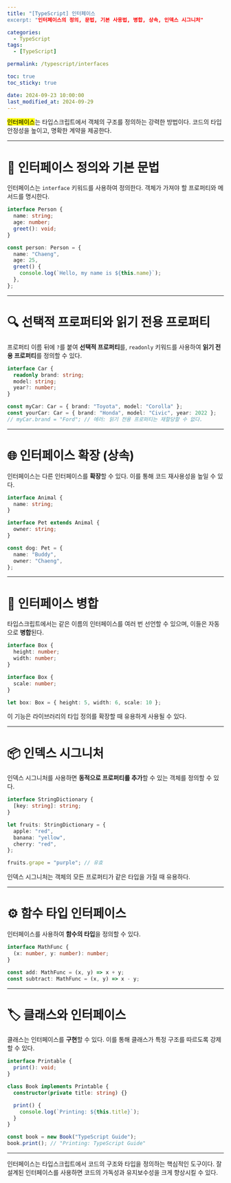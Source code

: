 ```yaml
---
title: "[TypeScript] 인터페이스
excerpt: "인터페이스의 정의, 문법, 기본 사용법, 병합, 상속, 인덱스 시그니처"

categories:
  - TypeScript
tags:
  - [TypeScript]

permalink: /typescript/interfaces

toc: true
toc_sticky: true

date: 2024-09-23 10:00:00
last_modified_at: 2024-09-29
---
```


<mark>인터페이스</mark>는 타입스크립트에서 객체의 구조를 정의하는 강력한 방법이다. 코드의 타입 안정성을 높이고, 명확한 계약을 제공한다.

---

# 📜 인터페이스 정의와 기본 문법

인터페이스는 `interface` 키워드를 사용하여 정의한다. 객체가 가져야 할 프로퍼티와 메서드를 명시한다.

```typescript
interface Person {
  name: string;
  age: number;
  greet(): void;
}

const person: Person = {
  name: "Chaeng",
  age: 25,
  greet() {
    console.log(`Hello, my name is ${this.name}`);
  },
};
```

---

# 🔍 선택적 프로퍼티와 읽기 전용 프로퍼티

프로퍼티 이름 뒤에 `?`를 붙여 **선택적 프로퍼티**를, `readonly` 키워드를 사용하여 **읽기 전용 프로퍼티**를 정의할 수 있다.

```typescript
interface Car {
  readonly brand: string;
  model: string;
  year?: number;
}

const myCar: Car = { brand: "Toyota", model: "Corolla" };
const yourCar: Car = { brand: "Honda", model: "Civic", year: 2022 };
// myCar.brand = "Ford"; // 에러: 읽기 전용 프로퍼티는 재할당할 수 없다.
```

---

# 🌐 인터페이스 확장 (상속)

인터페이스는 다른 인터페이스를 **확장**할 수 있다. 이를 통해 코드 재사용성을 높일 수 있다.

```typescript
interface Animal {
  name: string;
}

interface Pet extends Animal {
  owner: string;
}

const dog: Pet = {
  name: "Buddy",
  owner: "Chaeng",
};
```

---

# 🔗 인터페이스 병합

타입스크립트에서는 같은 이름의 인터페이스를 여러 번 선언할 수 있으며, 이들은 자동으로 **병합**된다.

```typescript
interface Box {
  height: number;
  width: number;
}

interface Box {
  scale: number;
}

let box: Box = { height: 5, width: 6, scale: 10 };
```

이 기능은 라이브러리의 타입 정의를 확장할 때 유용하게 사용될 수 있다.

---

# 📦 인덱스 시그니처

인덱스 시그니처를 사용하면 **동적으로 프로퍼티를 추가**할 수 있는 객체를 정의할 수 있다.

```typescript
interface StringDictionary {
  [key: string]: string;
}

let fruits: StringDictionary = {
  apple: "red",
  banana: "yellow",
  cherry: "red",
};

fruits.grape = "purple"; // 유효
```

인덱스 시그니처는 객체의 모든 프로퍼티가 같은 타입을 가질 때 유용하다.

---

# ⚙️ 함수 타입 인터페이스

인터페이스를 사용하여 **함수의 타입**을 정의할 수 있다.

```typescript
interface MathFunc {
  (x: number, y: number): number;
}

const add: MathFunc = (x, y) => x + y;
const subtract: MathFunc = (x, y) => x - y;
```

---

# 🏷 클래스와 인터페이스

클래스는 인터페이스를 **구현**할 수 있다. 이를 통해 클래스가 특정 구조를 따르도록 강제할 수 있다.

```typescript
interface Printable {
  print(): void;
}

class Book implements Printable {
  constructor(private title: string) {}

  print() {
    console.log(`Printing: ${this.title}`);
  }
}

const book = new Book("TypeScript Guide");
book.print(); // "Printing: TypeScript Guide"
```

---

인터페이스는 타입스크립트에서 코드의 구조와 타입을 정의하는 핵심적인 도구이다. 잘 설계된 인터페이스를 사용하면 코드의 가독성과 유지보수성을 크게 향상시킬 수 있다.
